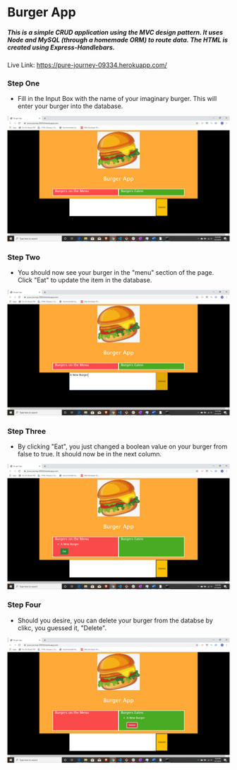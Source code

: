 # Burger App #

##### This is a simple CRUD application using the MVC design pattern. It uses Node and MySQL (through a homemade ORM) to route data. The HTML is created using Express-Handlebars. ####

Live Link: https://pure-journey-09334.herokuapp.com/ 

### Step One ###
* Fill in the Input Box with the name of your imaginary burger. This will enter your burger into the database.

![Step One](./public/assets/img/burger1.png)

### Step Two ###
* You should now see your burger in the "menu" section of the page. Click "Eat" to update the item in the database.

![Step Two](./public/assets/img/burger2.png)

### Step Three ###
* By clicking "Eat", you just changed a boolean value on your burger from false to true. It should now be in the next column.

![Step Three](./public/assets/img/burger3.png)

### Step Four ###
* Should you desire, you can delete your burger from the databse by clikc, you guessed it, "Delete".

![Step Four](./public/assets/img/burger4.png)

